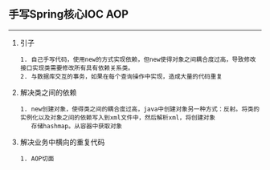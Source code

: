 ## 手写Spring核心IOC  AOP

---
1. 引子
    ```
    1. 自己手写代码，使用new的方式实现依赖，但new使得对象之间耦合度过高，导致修改接口实现类需要修改所有具有依赖关系类。
    2. 与数据库交互的事务，如果在每个查询操作中实现，造成大量的代码重复
   ```

2. 解决类之间的依赖
    ```
    1. new创建对象，使得类之间的耦合度过高，java中创建对象另一种方式：反射。将类的实例化以及对象之间的依赖写入到xml文件中，然后解析xml，将创建对象
       存储hashmap。从容器中获取对象
   ``` 

3. 解决业务中横向的重复代码
    ```
    1. AOP切面
   ```





















